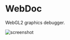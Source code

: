 # WebDoc

WebGL2 graphics debugger.

![screenshot](https://cdn.discordapp.com/attachments/102848732738912256/778964094757634108/unknown.png)
